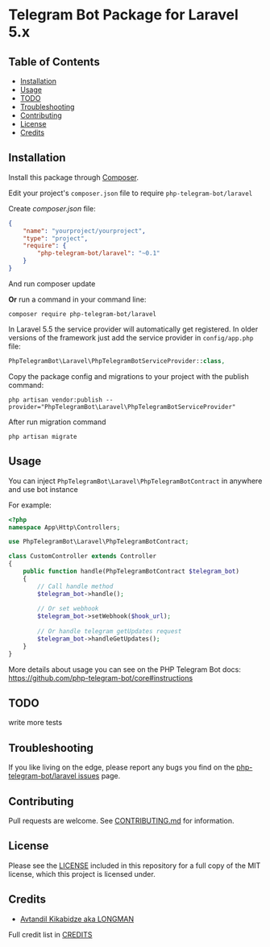 # Telegram Bot Package for Laravel 5.x

## Table of Contents
- [Installation](#installation)
- [Usage](#usage)
- [TODO](#todo)
- [Troubleshooting](#troubleshooting)
- [Contributing](#contributing)
- [License](#license)
- [Credits](#credits)

## Installation

Install this package through [Composer](https://getcomposer.org/).

Edit your project's `composer.json` file to require `php-telegram-bot/laravel`

Create *composer.json* file:
```json
{
    "name": "yourproject/yourproject",
    "type": "project",
    "require": {
        "php-telegram-bot/laravel": "~0.1"
    }
}
```
And run composer update

**Or** run a command in your command line:

    composer require php-telegram-bot/laravel

In Laravel 5.5 the service provider will automatically get registered. 
In older versions of the framework just add the service provider in `config/app.php` file:

```php
PhpTelegramBot\Laravel\PhpTelegramBotServiceProvider::class,
```

Copy the package config and migrations to your project with the publish command:

    php artisan vendor:publish --provider="PhpTelegramBot\Laravel\PhpTelegramBotServiceProvider"


After run migration command

    php artisan migrate

## Usage

You can inject `PhpTelegramBot\Laravel\PhpTelegramBotContract` in anywhere and use bot instance

For example:

```php
<?php
namespace App\Http\Controllers;

use PhpTelegramBot\Laravel\PhpTelegramBotContract;

class CustomController extends Controller
{
    public function handle(PhpTelegramBotContract $telegram_bot)
    {
        // Call handle method
        $telegram_bot->handle();
        
        // Or set webhook 
        $telegram_bot->setWebhook($hook_url);
        
        // Or handle telegram getUpdates request
        $telegram_bot->handleGetUpdates();
    }
}

```

More details about usage you can see on the PHP Telegram Bot docs: https://github.com/php-telegram-bot/core#instructions

## TODO

write more tests

## Troubleshooting

If you like living on the edge, please report any bugs you find on the
[php-telegram-bot/laravel issues](https://github.com/php-telegram-bot/laravel/issues) page.

## Contributing

Pull requests are welcome.
See [CONTRIBUTING.md](CONTRIBUTING.md) for information.

## License

Please see the [LICENSE](LICENSE.md) included in this repository for a full copy of the MIT license,
which this project is licensed under.

## Credits

- [Avtandil Kikabidze aka LONGMAN](https://github.com/akalongman)

Full credit list in [CREDITS](CREDITS)
